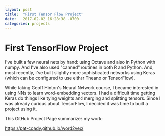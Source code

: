 ```yaml
---
layout: post
title:  "First Tensor Flow Project"
date:   2017-02-02 16:28:38 -0700
categories: projects
---
```

# First TensorFlow Project

I've built a few neural nets by hand: using Octave and also in Python with numpy. And I've also used "canned" routines in both R and Python. And, most recently, I've built slightly more sophisticated networks using Keras (which can be configured to use either Theano or TensorFlow).

While taking Geoff Hinton's Neural Network course, I became interested in using NNs to learn word-embedding vectors. I had a difficult time getting Keras do things like tying weights and merging and splitting tensors. Since I was already curious about TensorFlow, I decided it was time to built a project using it.

This GitHub Project Page summarizes my work:

https://pat-coady.github.io/word2vec/

